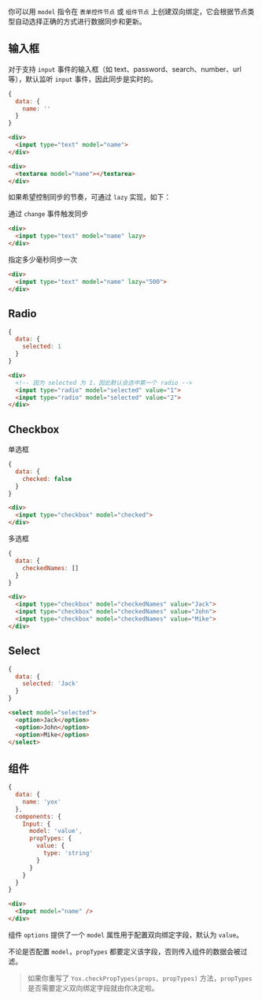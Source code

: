 你可以用 `model` 指令在 `表单控件节点` 或 `组件节点` 上创建双向绑定，它会根据节点类型自动选择正确的方式进行数据同步和更新。

## 输入框

对于支持 `input` 事件的输入框（如 text、password、search、number、url 等），默认监听 `input` 事件，因此同步是实时的。

```js
{
  data: {
    name: ''
  }
}
```

```html
<div>
  <input type="text" model="name">
</div>
```

```html
<div>
  <textarea model="name"></textarea>
</div>
```

如果希望控制同步的节奏，可通过 `lazy` 实现，如下：

通过 `change` 事件触发同步

```html
<div>
  <input type="text" model="name" lazy>
</div>
```

指定多少毫秒同步一次

```html
<div>
  <input type="text" model="name" lazy="500">
</div>
```

## Radio

```js
{
  data: {
    selected: 1
  }
}
```

```html
<div>
  <!-- 因为 selected 为 1，因此默认会选中第一个 radio -->
  <input type="radio" model="selected" value="1">
  <input type="radio" model="selected" value="2">
</div>
```

## Checkbox

单选框

```js
{
  data: {
    checked: false
  }
}
```

```html
<div>
  <input type="checkbox" model="checked">
</div>
```

多选框

```js
{
  data: {
    checkedNames: []
  }
}
```

```html
<div>
  <input type="checkbox" model="checkedNames" value="Jack">
  <input type="checkbox" model="checkedNames" value="John">
  <input type="checkbox" model="checkedNames" value="Mike">
</div>
```

## Select

```js
{
  data: {
    selected: 'Jack'
  }
}
```

```html
<select model="selected">
  <option>Jack</option>
  <option>John</option>
  <option>Mike</option>
</select>
```

## 组件

```js
{
  data: {
    name: 'yox'
  },
  components: {
    Input: {
      model: 'value',
      propTypes: {
        value: {
          type: 'string'
        }
      }
    }
  }
}
```

```html
<div>
  <Input model="name" />
</div>
```

组件 `options` 提供了一个 `model` 属性用于配置双向绑定字段，默认为 `value`。

不论是否配置 `model`，`propTypes` 都要定义该字段，否则传入组件的数据会被过滤。

> 如果你重写了 `Yox.checkPropTypes(props, propTypes)` 方法，`propTypes` 是否需要定义双向绑定字段就由你决定啦。


